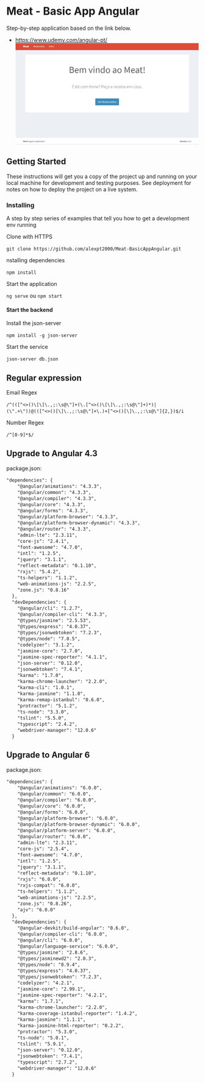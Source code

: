 # Meat - Basic App Angular

Step-by-step application based on the link below.

* https://www.udemy.com/angular-pt/
![Screencast](docs/screencast.gif)

## Getting Started
These instructions will get you a copy of the project up and running on your local machine for development and testing purposes. See deployment for notes on how to deploy the project on a live system.

### Installing
A step by step series of examples that tell you how to get a development env running

Clone with HTTPS

`git clone https://github.com/alexpt2000/Meat-BasicAppAngular.git`

nstalling dependencies

`npm install`

Start the application

`ng serve` ou `npm start`

#### Start the backend
Install the json-server

`npm install -g json-server`

Start the service

`json-server db.json`


## Regular expression
Email Regex

`/^(([^<>()\[\]\.,;:\s@\"]+(\.[^<>()\[\]\.,;:\s@\"]+)*)|(\".+\"))@(([^<>()[\]\.,;:\s@\"]+\.)+[^<>()[\]\.,;:\s@\"]{2,})$/i`

Number Regex

`/^[0-9]*$/`

## Upgrade to Angular 4.3
package.json:

```
"dependencies": {
    "@angular/animations": "4.3.3",
    "@angular/common": "4.3.3",
    "@angular/compiler": "4.3.3",
    "@angular/core": "4.3.3",
    "@angular/forms": "4.3.3",
    "@angular/platform-browser": "4.3.3",
    "@angular/platform-browser-dynamic": "4.3.3",
    "@angular/router": "4.3.3",
    "admin-lte": "2.3.11",
    "core-js": "2.4.1",
    "font-awesome": "4.7.0",
    "intl": "1.2.5",
    "jquery": "3.1.1",
    "reflect-metadata": "0.1.10",
    "rxjs": "5.4.2",
    "ts-helpers": "1.1.2",
    "web-animations-js": "2.2.5",
    "zone.js": "0.8.16"
  },
  "devDependencies": {
    "@angular/cli": "1.2.7",
    "@angular/compiler-cli": "4.3.3",
    "@types/jasmine": "2.5.53",
    "@types/express": "4.0.37",
    "@types/jsonwebtoken": "7.2.3",
    "@types/node": "7.0.5",
    "codelyzer": "3.1.2",
    "jasmine-core": "2.7.0",
    "jasmine-spec-reporter": "4.1.1",
    "json-server": "0.12.0",
    "jsonwebtoken": "7.4.1",
    "karma": "1.7.0",
    "karma-chrome-launcher": "2.2.0",
    "karma-cli": "1.0.1",
    "karma-jasmine": "1.1.0",
    "karma-remap-istanbul": "0.6.0",
    "protractor": "5.1.2",
    "ts-node": "3.3.0",
    "tslint": "5.5.0",
    "typescript": "2.4.2",
    "webdriver-manager": "12.0.6"
  }
```

## Upgrade to Angular 6
package.json:

```
"dependencies": {
    "@angular/animations": "6.0.0",
    "@angular/common": "6.0.0",
    "@angular/compiler": "6.0.0",
    "@angular/core": "6.0.0",
    "@angular/forms": "6.0.0",
    "@angular/platform-browser": "6.0.0",
    "@angular/platform-browser-dynamic": "6.0.0",
    "@angular/platform-server": "6.0.0",
    "@angular/router": "6.0.0",
    "admin-lte": "2.3.11",
    "core-js": "2.5.4",
    "font-awesome": "4.7.0",
    "intl": "1.2.5",
    "jquery": "3.1.1",
    "reflect-metadata": "0.1.10",
    "rxjs": "6.0.0",
    "rxjs-compat": "6.0.0",
    "ts-helpers": "1.1.2",
    "web-animations-js": "2.2.5",
    "zone.js": "0.8.26",
    "ajv": "6.0.0"
  },
  "devDependencies": {
    "@angular-devkit/build-angular": "0.6.0",
    "@angular/compiler-cli": "6.0.0",
    "@angular/cli": "6.0.0",
    "@angular/language-service": "6.0.0",
    "@types/jasmine": "2.8.6",
    "@types/jasminewd2": "2.0.3",
    "@types/node": "8.9.4",
    "@types/express": "4.0.37",
    "@types/jsonwebtoken": "7.2.3",
    "codelyzer": "4.2.1",
    "jasmine-core": "2.99.1",
    "jasmine-spec-reporter": "4.2.1",
    "karma": "1.7.1",
    "karma-chrome-launcher": "2.2.0",
    "karma-coverage-istanbul-reporter": "1.4.2",
    "karma-jasmine": "1.1.1",
    "karma-jasmine-html-reporter": "0.2.2",
    "protractor": "5.3.0",
    "ts-node": "5.0.1",
    "tslint": "5.9.1",
    "json-server": "0.12.0",
    "jsonwebtoken": "7.4.1",
    "typescript": "2.7.2",
    "webdriver-manager": "12.0.6"
  }
```

